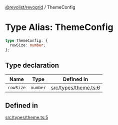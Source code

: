 [@revolist/revogrid](README.md) / ThemeConfig

# Type Alias: ThemeConfig

```ts
type ThemeConfig: {
  rowSize: number;
};
```

## Type declaration

| Name | Type | Defined in |
| ------ | ------ | ------ |
| `rowSize` | `number` | [src/types/theme.ts:6](https://github.com/revolist/revogrid/blob/0c3bb4ec80c81d5563060679540746537ed4be52/src/types/theme.ts#L6) |

## Defined in

[src/types/theme.ts:5](https://github.com/revolist/revogrid/blob/0c3bb4ec80c81d5563060679540746537ed4be52/src/types/theme.ts#L5)
